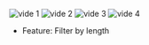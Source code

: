 ![vide 1](https://github.com/rabbitrepo/vide/assets/128143400/f86169b1-dca9-4537-8423-449e21010dba)
![vide 2](https://github.com/rabbitrepo/vide/assets/128143400/93116377-b104-4105-85dd-48d4b56b008b)
![vide 3](https://github.com/rabbitrepo/vide/assets/128143400/5366bc7f-c475-4e99-9afc-60dfe7ff5ec0)
![vide 4](https://github.com/rabbitrepo/vide/assets/128143400/0e86fb10-b517-4e41-83e7-d3abce6756df)

- Feature: Filter by length